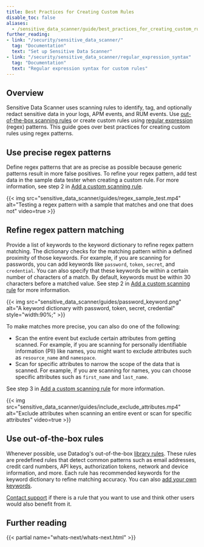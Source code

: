 ```yaml
---
title: Best Practices for Creating Custom Rules
disable_toc: false
aliases:
  - /sensitive_data_scanner/guide/best_practices_for_creating_custom_rules
further_reading:
- link: "/security/sensitive_data_scanner/"
  tag: "Documentation"
  text: "Set up Sensitive Data Scanner"
- link: "/security/sensitive_data_scanner/regular_expression_syntax"
  tag: "Documentation"
  text: "Regular expression syntax for custom rules"
---
```


## Overview

Sensitive Data Scanner uses scanning rules to identify, tag, and optionally redact sensitive data in your logs, APM events, and RUM events. Use [out-of-the-box scanning rules][3] or create custom rules using [regular expression][1] (regex) patterns. This guide goes over best practices for creating custom rules using regex patterns.

## Use precise regex patterns

Define regex patterns that are as precise as possible because generic patterns result in more false positives. To refine your regex pattern, add test data in the sample data tester when creating a custom rule. For more information, see step 2 in [Add a custom scanning rule][2].

{{< img src="sensitive_data_scanner/guides/regex_sample_test.mp4" alt="Testing a regex pattern with a sample that matches and one that does not" video=true >}}

## Refine regex pattern matching

Provide a list of keywords to the keyword dictionary to refine regex pattern matching. The dictionary checks for the matching pattern within a defined proximity of those keywords. For example, if you are scanning for passwords, you can add keywords like `password`, `token`, `secret`, and `credential`. You can also specify that these keywords be within a certain number of characters of a match. By default, keywords must be within 30 characters before a matched value. See step 2 in [Add a custom scanning rule][2] for more information.

{{< img src="sensitive_data_scanner/guides/password_keyword.png" alt="A keyword dictionary with password, token, secret, credential" style="width:90%;" >}}

To make matches more precise, you can also do one of the following:

- Scan the entire event but exclude certain attributes from getting scanned. For example, if you are scanning for personally identifiable information (PII) like names, you might want to exclude attributes such as `resource_name` and `namespace`.
- Scan for specific attributes to narrow the scope of the data that is scanned. For example, if you are scanning for names, you can choose specific attributes such as `first_name` and `last_name`.

See step 3 in [Add a custom scanning rule][2] for more information.

{{< img src="sensitive_data_scanner/guides/include_exclude_attributes.mp4" alt="Exclude attributes when scanning an entire event or scan for specific attributes" video=true >}}

## Use out-of-the-box rules

Whenever possible, use Datadog's out-of-the-box [library rules][3]. These rules are predefined rules that detect common patterns such as email addresses, credit card numbers, API keys, authorization tokens, network and device information, and more. Each rule has recommended keywords for the keyword dictionary to refine matching accuracy. You can also [add your own keywords][5]. 

[Contact support][4] if there is a rule that you want to use and think other users would also benefit from it.

## Further reading

{{< partial name="whats-next/whats-next.html" >}}

[1]: /security/sensitive_data_scanner/scanning_rules/custom_rules/
[2]: /security/sensitive_data_scanner/setup/telemetry_data/#add-scanning-rules
[3]: /security/sensitive_data_scanner/scanning_rules/library_rules/
[4]: /help/
[5]: /security/sensitive_data_scanner/setup/telemetry_data/#add-additional-keywords